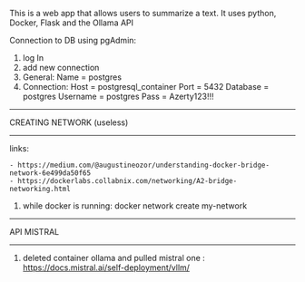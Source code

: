 This is a web app that allows users to summarize a text.
It uses python, Docker, Flask and the Ollama API


Connection to DB using pgAdmin:

1) log In
2) add new connection
3) General:
    Name = postgres
4) Connection:
    Host = postgresql_container
    Port = 5432
    Database = postgres
    Username = postgres
    Pass = Azerty123!!!


**************************
CREATING NETWORK (useless)
**************************
links:

    - https://medium.com/@augustineozor/understanding-docker-bridge-network-6e499da50f65
    - https://dockerlabs.collabnix.com/networking/A2-bridge-networking.html

1) while docker is running: docker network create my-network


*****************
   API MISTRAL
*****************

1) deleted container ollama and pulled  mistral one : https://docs.mistral.ai/self-deployment/vllm/
